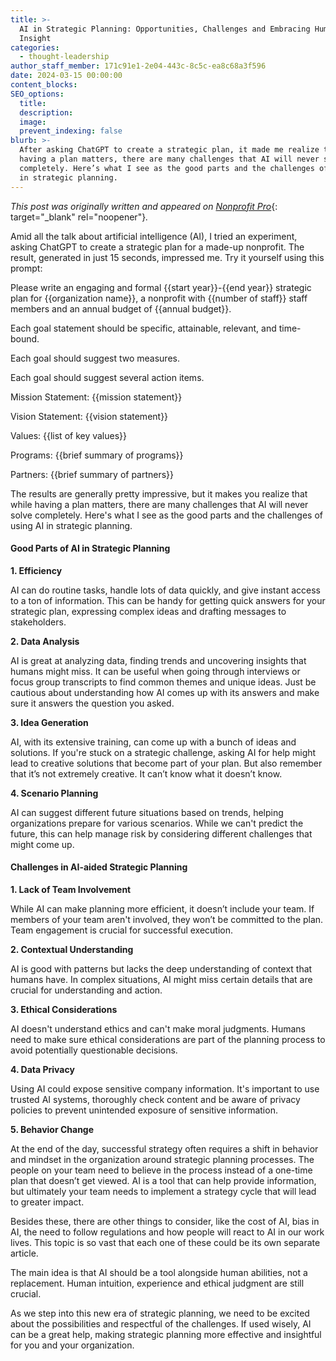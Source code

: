 ```yaml
---
title: >-
  AI in Strategic Planning: Opportunities, Challenges and Embracing Human
  Insight
categories:
  - thought-leadership
author_staff_member: 171c91e1-2e04-443c-8c5c-ea8c68a3f596
date: 2024-03-15 00:00:00
content_blocks:
SEO_options:
  title:
  description:
  image:
  prevent_indexing: false
blurb: >-
  After asking ChatGPT to create a strategic plan, it made me realize that while
  having a plan matters, there are many challenges that AI will never solve
  completely. Here’s what I see as the good parts and the challenges of using AI
  in strategic planning.
---
```

*This post was originally written and appeared on* [*Nonprofit Pro*](https://www.nonprofitpro.com/post/ai-in-strategic-planning-opportunities-challenges-and-embracing-human-insight/){: target="_blank" rel="noopener"}*.*

Amid all the talk about artificial intelligence (AI), I tried an experiment, asking ChatGPT to create a strategic plan for a made-up nonprofit. The result, generated in just 15 seconds, impressed me. Try it yourself using this prompt:

Please write an engaging and formal {{start year}}\-{{end year}} strategic plan for {{organization name}}, a nonprofit with {{number of staff}} staff members and an annual budget of {{annual budget}}.

Each goal statement should be specific, attainable, relevant, and time-bound.

Each goal should suggest two measures.

Each goal should suggest several action items.

Mission Statement: {{mission statement}}

Vision Statement: {{vision statement}}

Values: {{list of key values}}

Programs: {{brief summary of programs}}

Partners: {{brief summary of partners}}

The results are generally pretty impressive, but it makes you realize that while having a plan matters, there are many challenges that AI will never solve completely. Here's what I see as the good parts and the challenges of using AI in strategic planning.

#### **Good Parts of AI in Strategic Planning**

**1\. Efficiency**

AI can do routine tasks, handle lots of data quickly, and give instant access to a ton of information. This can be handy for getting quick answers for your strategic plan, expressing complex ideas and drafting messages to stakeholders.

**2\. Data Analysis**

AI is great at analyzing data, finding trends and uncovering insights that humans might miss. It can be useful when going through interviews or focus group transcripts to find common themes and unique ideas. Just be cautious about understanding how AI comes up with its answers and make sure it answers the question you asked.

**3\. Idea Generation**

AI, with its extensive training, can come up with a bunch of ideas and solutions. If you're stuck on a strategic challenge, asking AI for help might lead to creative solutions that become part of your plan. But also remember that it’s not extremely creative. It can’t know what it doesn’t know.

**4\. Scenario Planning**

AI can suggest different future situations based on trends, helping organizations prepare for various scenarios. While we can't predict the future, this can help manage risk by considering different challenges that might come up.

#### **Challenges in AI-aided Strategic Planning**

**1\. Lack of Team Involvement**

While AI can make planning more efficient, it doesn’t include your team. If members of your team aren't involved, they won’t be committed to the plan. Team engagement is crucial for successful execution.

**2\. Contextual Understanding**

AI is good with patterns but lacks the deep understanding of context that humans have. In complex situations, AI might miss certain details that are crucial for understanding and action.

**3\. Ethical Considerations**

AI doesn't understand ethics and can't make moral judgments. Humans need to make sure ethical considerations are part of the planning process to avoid potentially questionable decisions.

**4\. Data Privacy**

Using AI could expose sensitive company information. It's important to use trusted AI systems, thoroughly check content and be aware of privacy policies to prevent unintended exposure of sensitive information.

**5\. Behavior Change**

At the end of the day, successful strategy often requires a shift in behavior and mindset in the organization around strategic planning processes. The people on your team need to believe in the process instead of a one-time plan that doesn’t get viewed. AI is a tool that can help provide information, but ultimately your team needs to implement a strategy cycle that will lead to greater impact.

Besides these, there are other things to consider, like the cost of AI, bias in AI, the need to follow regulations and how people will react to AI in our work lives. This topic is so vast that each one of these could be its own separate article.

The main idea is that AI should be a tool alongside human abilities, not a replacement. Human intuition, experience and ethical judgment are still crucial.

As we step into this new era of strategic planning, we need to be excited about the possibilities and respectful of the challenges. If used wisely, AI can be a great help, making strategic planning more effective and insightful for you and your organization.